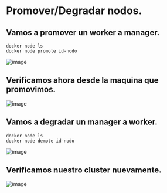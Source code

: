 # Promover/Degradar nodos.
## Vamos a promover un worker a manager.
```
docker node ls
docker node promote id-nodo
```
![image](https://github.com/julianzanetti/Docker-Udemy/assets/134458575/8d86f251-653a-4e91-a4bb-b6bcc8936204)

## Verificamos ahora desde la maquina que promovimos.
![image](https://github.com/julianzanetti/Docker-Udemy/assets/134458575/cd9ba5eb-c12b-453d-a54d-75c3209ac080)

## Vamos a degradar un manager a worker.
```
docker node ls
docker node demote id-nodo
```
![image](https://github.com/julianzanetti/Docker-Udemy/assets/134458575/9e82c966-604f-437e-a7da-2454120dbb13)

## Verificamos nuestro cluster nuevamente.
![image](https://github.com/julianzanetti/Docker-Udemy/assets/134458575/ca756cd2-5eae-4fea-912f-25b06bd58db9)
